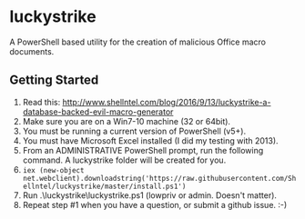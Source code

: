 # luckystrike
A PowerShell based utility for the creation of malicious Office macro documents.

## Getting Started

1. Read this: http://www.shellntel.com/blog/2016/9/13/luckystrike-a-database-backed-evil-macro-generator
2. Make sure you are on a Win7-10 machine (32 or 64bit).
3. You must be running a current version of PowerShell (v5+).
4. You must have Microsoft Excel installed (I did my testing with 2013).
5. From an ADMINISTRATIVE PowerShell prompt, run the following command. A luckystrike folder will be created for you.
  1. `iex (new-object net.webclient).downloadstring('https://raw.githubusercontent.com/Shellntel/luckystrike/master/install.ps1')`
6. Run .\luckystrike\luckystrike.ps1 (lowpriv or admin. Doesn't matter).
7. Repeat step #1 when you have a question, or submit a github issue. :-)

